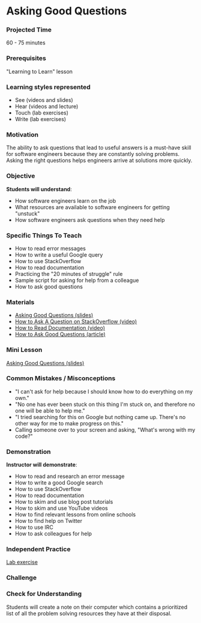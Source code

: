 # Asking Good Questions

### Projected Time
60 - 75 minutes

### Prerequisites
"Learning to Learn" lesson

### Learning styles represented
- See (videos and slides)
- Hear (videos and lecture)
- Touch (lab exercises)
- Write (lab exercises)

### Motivation
The ability to ask questions that lead to useful answers is a must-have skill for software engineers because they are constantly solving problems. Asking the right questions helps engineers arrive at solutions more quickly.

### Objective
**Students will understand**:
- How software engineers learn on the job
- What resources are available to software engineers for getting "unstuck"
- How software engineers ask questions when they need help

### Specific Things To Teach
- How to read error messages
- How to write a useful Google query
- How to use StackOverflow
- How to read documentation
- Practicing the "20 minutes of struggle" rule
- Sample script for asking for help from a colleague
- How to ask good questions

### Materials

- [Asking Good Questions (slides)](https://docs.google.com/presentation/d/1O45nkq2bZX4ZDenmmA1lJ3iTvI80RXiPuOX2w__6Ykw/edit?usp=sharing)
- [How to Ask A Question on StackOverflow (video)](https://www.youtube.com/watch?v=IXyDC8Q9IDI)
- [How to Read Documentation (video)](https://www.youtube.com/watch?v=E7fDz2Gm0mI)
- [How to Ask Good Questions (article)](https://jvns.ca/blog/good-questions/)

### Mini Lesson

[Asking Good Questions (slides)](https://docs.google.com/presentation/d/1O45nkq2bZX4ZDenmmA1lJ3iTvI80RXiPuOX2w__6Ykw/edit?usp=sharing)


### Common Mistakes / Misconceptions

- "I can't ask for help because I should know how to do everything on my own."
- "No one has ever been stuck on this thing I'm stuck on, and therefore no one will be able to help me."
- "I tried searching for this on Google but nothing came up. There's no other way for me to make progress on this."
- Calling someone over to your screen and asking, "What's wrong with my code?"


### Demonstration
**Instructor will demonstrate**:
- How to read and research an error message
- How to write a good Google search
- How to use StackOverflow
- How to read documentation
- How to skim and use blog post tutorials
- How to skim and use YouTube videos
- How to find relevant lessons from online schools
- How to find help on Twitter
- How to use IRC
- How to ask colleagues for help


### Independent Practice

[Lab exercise](https://docs.google.com/document/d/1tyI1Dy6469HUdMl_T76DAlS7WGWhRRafY9Br98ik7T8/edit?usp=sharing)


### Challenge


### Check for Understanding

Students will create a note on their computer which contains a prioritized list of all the problem solving resources they have at their disposal.
